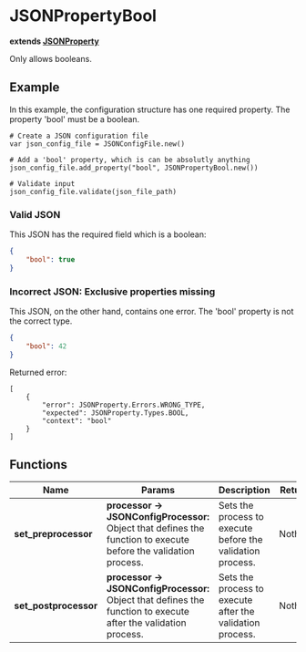 # JSONPropertyBool

**extends [JSONProperty](./JSON-PROPERTY.md)**

Only allows booleans.

## Example

In this example, the configuration structure has one required property. The property 'bool' must be a boolean.

```GDScript
# Create a JSON configuration file
var json_config_file = JSONConfigFile.new()

# Add a 'bool' property, which is can be absolutly anything
json_config_file.add_property("bool", JSONPropertyBool.new())

# Validate input
json_config_file.validate(json_file_path)
```

### Valid JSON

This JSON has the required field which is a boolean:

```JSON
{
    "bool": true
}
```

### Incorrect JSON: Exclusive properties missing

This JSON, on the other hand, contains one error. The 'bool' property is not the correct type.

```JSON
{
    "bool": 42
}
```

Returned error:

```GDScript
[
    {
        "error": JSONProperty.Errors.WRONG_TYPE,
        "expected": JSONProperty.Types.BOOL,
        "context": "bool"
    }
]
```


## Functions

| Name | Params | Description | Returns |
|-|-|-|-|
| **set_preprocessor** | **processor -> JSONConfigProcessor:** <br> Object that defines the function to execute before the validation process. | Sets the process to execute before the validation process. | Nothing. |
| **set_postprocessor** | **processor -> JSONConfigProcessor:** <br> Object that defines the function to execute after the validation process. | Sets the process to execute after the validation process. | Nothing. |